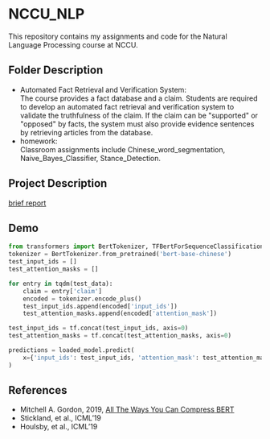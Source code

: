 # NCCU_NLP
This repository contains my assignments and code for the Natural Language Processing course at NCCU.

## Folder Description
* Automated Fact Retrieval and Verification System:    
The course provides a fact database and a claim. Students are required to develop an automated fact retrieval and verification system to validate the truthfulness of 	the claim. If the claim can be "supported" or "opposed" by facts, the system must also provide evidence sentences by retrieving articles from the database.   
* homework:   
Classroom assignments include Chinese_word_segmentation, Naive_Bayes_Classifier, Stance_Detection.	

## Project Description
[brief report](Automated%20Fact%20Retrieval%20and%20Verification%20System/brief_report.pdf)


## Demo
```python
from transformers import BertTokenizer, TFBertForSequenceClassification
tokenizer = BertTokenizer.from_pretrained('bert-base-chinese')
test_input_ids = []
test_attention_masks = []

for entry in tqdm(test_data):
    claim = entry['claim']
    encoded = tokenizer.encode_plus()
    test_input_ids.append(encoded['input_ids'])
    test_attention_masks.append(encoded['attention_mask'])

test_input_ids = tf.concat(test_input_ids, axis=0)
test_attention_masks = tf.concat(test_attention_masks, axis=0)

predictions = loaded_model.predict(
    x={'input_ids': test_input_ids, 'attention_mask': test_attention_masks}
)

```
## References
- Mitchell A. Gordon, 2019, [All The Ways You Can Compress BERT](https://mitchgordon.me/machine/learning/2019/11/18/all-the-ways-to-compress-BERT.html)
- Stickland, et al., ICML’19
- Houlsby, et al., ICML’19



